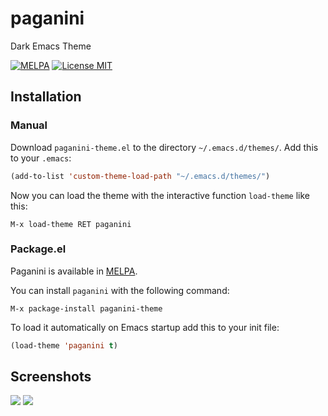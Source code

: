 # paganini
Dark Emacs Theme

[![MELPA](http://melpa.org/packages/paganini-theme-badge.svg)](http://melpa.org/#/paganini-theme)
[![License MIT](https://img.shields.io/badge/License-MIT-green.svg)](LICENSE)

## Installation

### Manual

Download `paganini-theme.el` to the directory `~/.emacs.d/themes/`. Add this to your
`.emacs`:

```lisp
(add-to-list 'custom-theme-load-path "~/.emacs.d/themes/")
```

Now you can load the theme with the interactive function `load-theme` like this:

`M-x load-theme RET paganini`

### Package.el

Paganini is available in [MELPA](http://melpa.org).

You can install `paganini` with the following command:

`M-x package-install paganini-theme`

To load it automatically on Emacs startup add this to your init file:

```lisp
(load-theme 'paganini t)
```
## Screenshots
![](https://github.com/onurtemizkan/paganini/raw/master/screenshots/s1.png)
![](https://github.com/onurtemizkan/paganini/raw/master/screenshots/s2.png)

